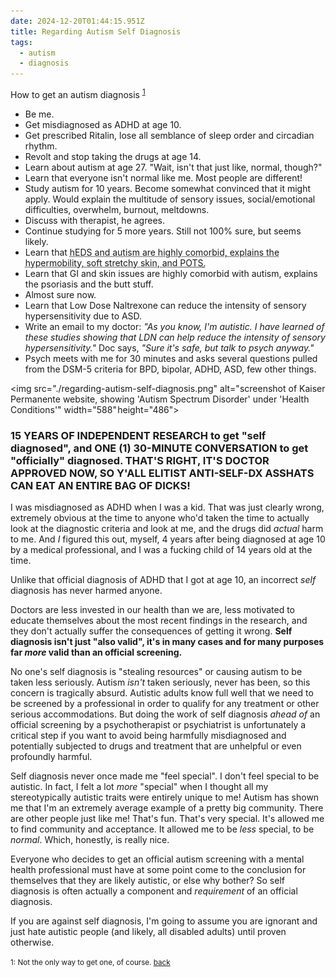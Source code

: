 ```yaml
---
date: 2024-12-20T01:44:15.951Z
title: Regarding Autism Self Diagnosis
tags:
  - autism
  - diagnosis
---
```


How to get an autism diagnosis <sup><a id="re-self-dx-1" name="re-self-dx-1" href="#re-self-dx-fn-1">1</a></sup>

- Be me.
- Get misdiagnosed as ADHD at age 10.
- Get prescribed Ritalin, lose all semblance of sleep order and
  circadian rhythm.
- Revolt and stop taking the drugs at age 14.
- Learn about autism at age 27. "Wait, isn't that just like,
  normal, though?"
- Learn that everyone isn't normal like me. Most people are
  different!
- Study autism for 10 years. Become somewhat convinced that it
  might apply. Would explain the multitude of sensory issues,
  social/emotional difficulties, overwhelm, burnout, meltdowns.
- Discuss with therapist, he agrees.
- Continue studying for 5 more years. Still not 100% sure, but
  seems likely.
- Learn that <abbr title="hypermobile Ehlers Danlos
  Syndrome">hEDS<abbr> and autism are highly comorbid, explains
  the hypermobility, soft stretchy skin, and <abbr
  title="Positional Orthostatic Tachycardia Syndrome">POTS<abbr>.
- Learn that GI and skin issues are highly comorbid with autism,
  explains the psoriasis and the butt stuff.
- Almost sure now.
- Learn that Low Dose Naltrexone can reduce the intensity of
  sensory hypersensitivity due to ASD.
- Write an email to my doctor: _"As you know, I'm autistic. I have
  learned of these studies showing that LDN can help reduce the
  intensity of sensory hypersensitivity."_ Doc says, _"Sure it's
  safe, but talk to psych anyway."_
- Psych meets with me for 30 minutes and asks several questions
  pulled from the DSM-5 criteria for BPD, bipolar, ADHD, ASD, few
  other things.

<img src="./regarding-autism-self-diagnosis.png" alt="screenshot of
Kaiser Permanente website, showing 'Autism Spectrum Disorder'
under 'Health Conditions'" width="588" height="486">

### 15 YEARS OF INDEPENDENT RESEARCH to get "self diagnosed", and ONE (1) 30-MINUTE CONVERSATION to get "officially" diagnosed. THAT'S RIGHT, IT'S DOCTOR APPROVED NOW, SO Y'ALL ELITIST ANTI-SELF-DX ASSHATS CAN EAT AN ENTIRE BAG OF DICKS!

I was misdiagnosed as ADHD when I was a kid. That was just
clearly wrong, extremely obvious at the time to anyone who'd
taken the time to actually look at the diagnostic criteria and
look at me, and the drugs did *actual* harm to me. And *I*
figured this out, myself, 4 years after being diagnosed at age 10
by a medical professional, and I was a fucking child of 14 years
old at the time.

Unlike that official diagnosis of ADHD that I got at age 10, an
incorrect *self* diagnosis has never harmed anyone.

Doctors are less invested in our health than we are, less
motivated to educate themselves about the most recent findings in
the research, and they don't actually suffer the consequences of
getting it wrong. **Self diagnosis isn't just "also valid", it's in
many cases and for many purposes far *more* valid than an
official screening.**

No one's self diagnosis is "stealing resources" or causing autism
to be taken less seriously. Autism *isn't* taken seriously, never
has been, so this concern is tragically absurd. Autistic adults
know full well that we need to be screened by a professional in
order to qualify for any treatment or other serious
accommodations. But doing the work of self diagnosis *ahead of*
an official screening by a psychotherapist or psychiatrist is
unfortunately a critical step if you want to avoid being
harmfully misdiagnosed and potentially subjected to drugs and
treatment that are unhelpful or even profoundly harmful.

Self diagnosis never once made me "feel special". I don't feel
special to be autistic. In fact, I felt a lot *more* "special"
when I thought all my stereotypically autistic traits were
entirely unique to me! Autism has shown me that I'm an extremely
average example of a pretty big community. There are other people
just like me! That's fun. That's very special. It's allowed me
to find community and acceptance. It allowed me to be *less*
special, to be *normal*. Which, honestly, is really nice.

Everyone who decides to get an official autism screening with a
mental health professional must have at some point come to the
conclusion for themselves that they are likely autistic, or else
why bother? So self diagnosis is often actually a component and
*requirement* of an official diagnosis.

If you are against self diagnosis, I'm going to assume you are
ignorant and just hate autistic people (and likely, all disabled
adults) until proven otherwise.

<small>
1: Not the only way to get one, of course. <a href="#re-self-dx-1" name="re-self-dx-fn-1" id="re-self-dx-fn-1">back</a>
</small>
